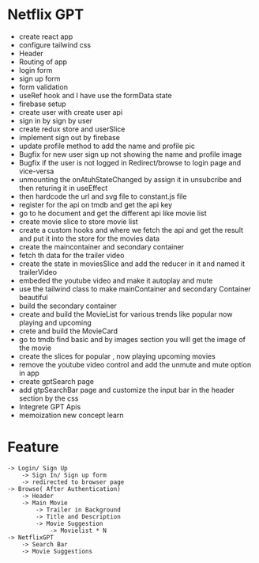 # Netflix GPT
- create react app
- configure tailwind css
- Header
- Routing of app
- login form
- sign up form
- form validation
- useRef hook and I have use the formData state
- firebase setup
- create user with create user api
- sign in by sign by user
- create redux store and userSlice
- implement sign out by firebase 
- update profile method to add the name and profile pic 
- Bugfix for new user sign up not showing the name and profile image
- Bugfix if the user is not logged in Redirect/browse to login page and vice-versa
- unmounting the onAtuhStateChanged by assign it in unsubcribe and then returing it in useEffect
- then hardcode the url and svg file to constant.js file
- register for the api on tmdb and get the api key
- go to he document and get the different api like movie list
- create movie slice to store movie list
- create a custom hooks and where we fetch the api and get the result and put it into the store for the movies data
- create the maincontainer and secondary container
- fetch th data for the trailer video
- create the state in moviesSlice and add the reducer in it and named it trailerVideo
- embeded the youtube video and make it autoplay and mute
- use the tailwind class to make mainContainer and secondary Container beautiful
- build the secondary container
- create and build the MovieList for various trends like popular now playing and upcoming
- crete and build the MovieCard
- go to tmdb find basic and by images section you will get the image of the movie
- create the slices for popular , now playing upcoming movies
- remove the youtube video control and add the unmute and mute option in app
- create gptSearch page
- add gtpSearchBar page and customize the input bar in the header section by the css
- Integrete GPT Apis
- memoization new concept learn



# Feature
    -> Login/ Sign Up
        -> Sign In/ Sign up form 
        -> redirected to browser page
    -> Browse( After Authentication)
        -> Header
        -> Main Movie 
            -> Trailer in Background
            -> Title and Description
            -> Movie Suggestion
                -> Movielist * N
    -> NetflixGPT
        -> Search Bar
        -> Movie Suggestions
